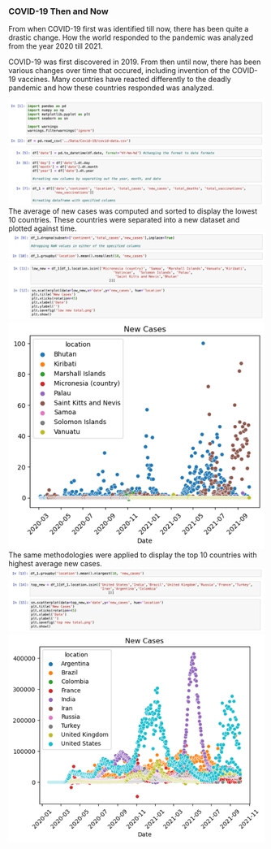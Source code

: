 ### COVID-19 Then and Now
From when COVID-19 first was identified till now, there has been quite a drastic change. How the world responded to the pandemic was analyzed from the year 2020 till 2021. 

COVID-19 was first discovered in 2019. From then until now, there has been various changes over time that occured, including invention of the COVID-19 vaccines. Many countries have reacted differently to the deadly pandemic and how these countries responded was analyzed. 

<img src="imgs/rc-244/1.png?raw=true"/>
<img src="imgs/rc-244/2.png?raw=true"/>
<br>
The average of new cases was computed and sorted to display the lowest 10 countries. These countries were separated into a new dataset and plotted against time.
<br>
<img src="imgs/rc-244/3.png?raw=true"/>
<img src="imgs/rc-244/4.png?raw=true"/>
<img src="imgs/rc-244/5.png?raw=true"/>
<br>
The same methodologies were applied to display the top 10 countries with highest average new cases.
<br>
<img src="imgs/rc-244/6.png?raw=true"/>
<img src="imgs/rc-244/7.png?raw=true"/>
<img src="imgs/rc-244/8.png?raw=true"/>
